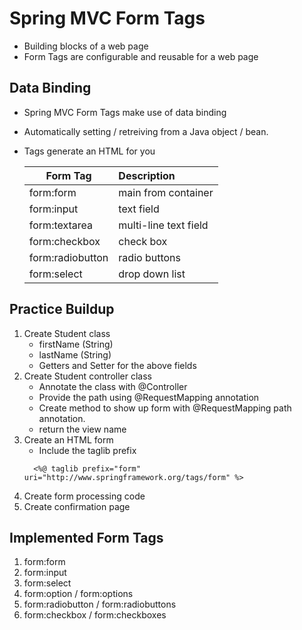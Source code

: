 # Spring MVC Form Tags
* Building blocks of a web page
* Form Tags are configurable and reusable for a web page

## Data Binding
* Spring MVC Form Tags make use of data binding
* Automatically setting / retreiving from a Java object / bean.
* Tags generate an HTML for you

    | Form Tag  | Description |
    |-----------|:------------|
    | form:form | main from container |
    | form:input | text field |
    | form:textarea | multi-line text field |
    | form:checkbox | check box |
    | form:radiobutton | radio buttons |
    | form:select   |  drop down list |


## Practice Buildup
1. Create Student class
    * firstName (String)
    * lastName (String)
    * Getters and Setter  for the above fields
2. Create Student controller class
    * Annotate the class with @Controller
    * Provide the path using @RequestMapping annotation
    * Create method to show up form with @RequestMapping path annotation.
    * return the view name
3. Create an HTML form
    * Include the taglib prefix
    ```
      <%@ taglib prefix="form" uri="http://www.springframework.org/tags/form" %>
    ```
4. Create form processing code
5. Create confirmation page

## Implemented Form Tags
1. form:form
2. form:input
3. form:select
4. form:option / form:options
5. form:radiobutton / form:radiobuttons
6. form:checkbox / form:checkboxes